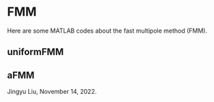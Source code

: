 # FMM

Here are some MATLAB codes about the fast multipole method (FMM).

## uniformFMM

## aFMM

Jingyu Liu, November 14, 2022.